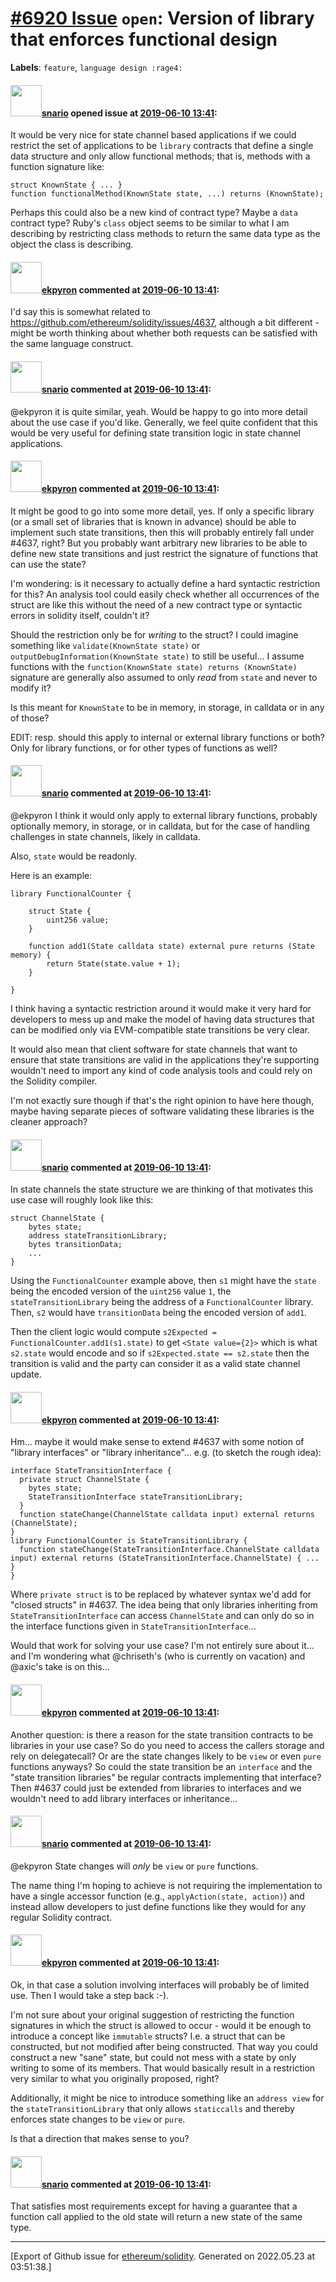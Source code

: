 # [\#6920 Issue](https://github.com/ethereum/solidity/issues/6920) `open`: Version of library that enforces functional design
**Labels**: `feature`, `language design :rage4:`


#### <img src="https://avatars.githubusercontent.com/u/1933029?u=35883955019cf9cd75efc000e414cd0eeabab97d&v=4" width="50">[snario](https://github.com/snario) opened issue at [2019-06-10 13:41](https://github.com/ethereum/solidity/issues/6920):

It would be very nice for state channel based applications if we could restrict the set of applications to be `library` contracts that define a single data structure and only allow functional methods; that is, methods with a function signature like:

```solidity
struct KnownState { ... }
function functionalMethod(KnownState state, ...) returns (KnownState);
```

Perhaps this could also be a new kind of contract type? Maybe a `data` contract type? Ruby's `class` object seems to be similar to what I am describing by restricting class methods to return the same data type as the object the class is describing.


#### <img src="https://avatars.githubusercontent.com/u/1347491?v=4" width="50">[ekpyron](https://github.com/ekpyron) commented at [2019-06-10 13:41](https://github.com/ethereum/solidity/issues/6920#issuecomment-500787906):

I'd say this is somewhat related to https://github.com/ethereum/solidity/issues/4637, although a bit different - might be worth thinking about whether both requests can be satisfied with the same language construct.

#### <img src="https://avatars.githubusercontent.com/u/1933029?u=35883955019cf9cd75efc000e414cd0eeabab97d&v=4" width="50">[snario](https://github.com/snario) commented at [2019-06-10 13:41](https://github.com/ethereum/solidity/issues/6920#issuecomment-500834449):

@ekpyron it is quite similar, yeah. Would be happy to go into more detail about the use case if you'd like. Generally, we feel quite confident that this would be very useful for defining state transition logic in state channel applications.

#### <img src="https://avatars.githubusercontent.com/u/1347491?v=4" width="50">[ekpyron](https://github.com/ekpyron) commented at [2019-06-10 13:41](https://github.com/ethereum/solidity/issues/6920#issuecomment-500851343):

It might be good to go into some more detail, yes. If only a specific library (or a small set of libraries that is known in advance) should be able to implement such state transitions, then this will probably entirely fall under #4637, right? But you probably want arbitrary new libraries to be able to define new state transitions and just restrict the signature of functions that can use the state?

I'm wondering: is it necessary to actually define a hard syntactic restriction for this? An analysis tool could easily check whether all occurrences of the struct are like this without the need of a new contract type or syntactic errors in solidity itself, couldn't it?

Should the restriction only be for *writing* to the struct? I could imagine something like ``validate(KnownState state)`` or ``outputDebugInformation(KnownState state)`` to still be useful... I assume functions with the ``function(KnownState state) returns (KnownState)`` signature are generally also assumed to only *read* from ``state`` and never to modify it?

Is this meant for ``KnownState`` to be in memory, in storage, in calldata or in any of those?

EDIT: resp. should this apply to internal or external library functions or both? Only for library functions, or for other types of functions as well?

#### <img src="https://avatars.githubusercontent.com/u/1933029?u=35883955019cf9cd75efc000e414cd0eeabab97d&v=4" width="50">[snario](https://github.com/snario) commented at [2019-06-10 13:41](https://github.com/ethereum/solidity/issues/6920#issuecomment-500856225):

@ekpyron I think it would only apply to external library functions, probably optionally memory, in storage, or in calldata, but for the case of handling challenges in state channels, likely in calldata.

Also, `state` would be readonly.

Here is an example:

```solidity
library FunctionalCounter {

    struct State {
        uint256 value;
    }

    function add1(State calldata state) external pure returns (State memory) { 
        return State(state.value + 1);
    }

}
```

I think having a syntactic restriction around it would make it very hard for developers to mess up and make the model of having data structures that can be modified only via EVM-compatible state transitions be very clear. 

It would also mean that client software for state channels that want to ensure that state transitions are valid in the applications they're supporting wouldn't need to import any kind of code analysis tools and could rely on the Solidity compiler.

I'm not exactly sure though if that's the right opinion to have here though, maybe having separate pieces of software validating these libraries is the cleaner approach?

#### <img src="https://avatars.githubusercontent.com/u/1933029?u=35883955019cf9cd75efc000e414cd0eeabab97d&v=4" width="50">[snario](https://github.com/snario) commented at [2019-06-10 13:41](https://github.com/ethereum/solidity/issues/6920#issuecomment-500859111):

In state channels the state structure we are thinking of that motivates this use case will roughly look like this:

```solidity
struct ChannelState {
    bytes state;
    address stateTransitionLibrary;
    bytes transitionData;
    ...
}
```

Using the `FunctionalCounter` example above, then `s1` might have the `state` being the encoded version of the `uint256` value `1`, the `stateTransitionLibrary` being the address of a `FunctionalCounter` library. Then, `s2` would have `transitionData` being the encoded version of `add1`.

Then the client logic would compute `s2Expected = FunctionalCounter.add1(s1.state)` to get `<State value={2}>` which is what `s2.state` would encode and so if `s2Expected.state == s2.state` then the transition is valid and the party can consider it as a valid state channel update.

#### <img src="https://avatars.githubusercontent.com/u/1347491?v=4" width="50">[ekpyron](https://github.com/ekpyron) commented at [2019-06-10 13:41](https://github.com/ethereum/solidity/issues/6920#issuecomment-500871283):

Hm... maybe it would make sense to extend #4637 with some notion of "library interfaces" or "library inheritance"... e.g. (to sketch the rough idea):
```
interface StateTransitionInterface {
  private struct ChannelState {
    bytes state;
    StateTransitionInterface stateTransitionLibrary;
  }
  function stateChange(ChannelState calldata input) external returns (ChannelState);
}
library FunctionalCounter is StateTransitionLibrary {
  function stateChange(StateTransitionInterface.ChannelState calldata input) external returns (StateTransitionInterface.ChannelState) { ... }
}
```
Where ``private struct`` is to be replaced by whatever syntax we'd add for "closed structs" in #4637.
The idea being that only libraries inheriting from ``StateTransitionInterface`` can access ``ChannelState`` and can only do so in the interface functions given in ``StateTransitionInterface``...

Would that work for solving your use case? I'm not entirely sure about it... and I'm wondering what @chriseth's (who is currently on vacation) and @axic's take is on this...

#### <img src="https://avatars.githubusercontent.com/u/1347491?v=4" width="50">[ekpyron](https://github.com/ekpyron) commented at [2019-06-10 13:41](https://github.com/ethereum/solidity/issues/6920#issuecomment-500914432):

Another question: is there a reason for the state transition contracts to be libraries in your use case? So do you need to access the callers storage and rely on delegatecall? Or are the state changes likely to be ``view`` or even ``pure`` functions anyways? So could the state transition be an ``interface`` and the "state transition libraries" be regular contracts implementing that interface? Then #4637 could just be extended from libraries to interfaces and we wouldn't need to add library interfaces or inheritance...

#### <img src="https://avatars.githubusercontent.com/u/1933029?u=35883955019cf9cd75efc000e414cd0eeabab97d&v=4" width="50">[snario](https://github.com/snario) commented at [2019-06-10 13:41](https://github.com/ethereum/solidity/issues/6920#issuecomment-500922065):

@ekpyron State changes will _only_ be `view` or `pure` functions.

The name thing I'm hoping to achieve is not requiring the implementation to have a single accessor function (e.g., `applyAction(state, action)`) and instead allow developers to just define functions like they would for any regular Solidity contract.

#### <img src="https://avatars.githubusercontent.com/u/1347491?v=4" width="50">[ekpyron](https://github.com/ekpyron) commented at [2019-06-10 13:41](https://github.com/ethereum/solidity/issues/6920#issuecomment-500929821):

Ok, in that case a solution involving interfaces will probably be of limited use.
Then I would take a step back :-).

I'm not sure about your original suggestion of restricting the function signatures in which the struct is allowed to occur - would it be enough to introduce a concept like ``immutable`` structs? I.e. a struct that can be constructed, but not modified after being constructed. That way you could construct a new "sane" state, but could not mess with a state by only writing to some of its members. That would basically result in a restriction very similar to what you originally proposed, right?

Additionally, it might be nice to introduce something like an ``address view`` for the ``stateTransitionLibrary`` that only allows ``staticcalls`` and thereby enforces state changes to be ``view`` or ``pure``.

Is that a direction that makes sense to you?

#### <img src="https://avatars.githubusercontent.com/u/1933029?u=35883955019cf9cd75efc000e414cd0eeabab97d&v=4" width="50">[snario](https://github.com/snario) commented at [2019-06-10 13:41](https://github.com/ethereum/solidity/issues/6920#issuecomment-500975276):

That satisfies most requirements except for having a guarantee that a function call applied to the old state will return a new state of the same type.


-------------------------------------------------------------------------------



[Export of Github issue for [ethereum/solidity](https://github.com/ethereum/solidity). Generated on 2022.05.23 at 03:51:38.]
